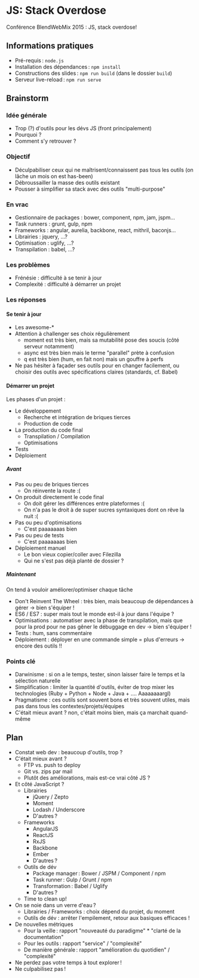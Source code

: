 # JS: Stack Overdose

Conférence BlendWebMix 2015 : JS, stack overdose!

## Informations pratiques

* Pré-requis : ``node.js``
* Installation des dépendances : ``npm install``
* Constructions des slides : ``npm run build`` (dans le dossier ``build``)
* Serveur live-reload : ``npm run serve``

## Brainstorm

### Idée générale

* Trop (?) d'outils pour les dévs JS (front principalement)
* Pourquoi ?
* Comment s'y retrouver ?

### Objectif

* Déculpabiliser ceux qui ne maîtrisent/connaissent pas tous les outils (on lâche un mois on est has-been)
* Débroussailler la masse des outils existant
* Pousser à simplifier sa stack avec des outils "multi-purpose"

### En vrac

* Gestionnaire de packages : bower, component, npm, jam, jspm…
* Task runners : grunt, gulp, npm
* Frameworks : angular, aurelia, backbone, react, mithril, baconjs…
* Librairies : jquery, ...?
* Optimisation : uglify, ...?
* Transpilation : babel, ...?

### Les problèmes

* Frénésie : difficulté à se tenir à jour
* Complexité : difficulté à démarrer un projet

### Les réponses

#### Se tenir à jour

* Les awesome-*
* Attention à challenger ses choix régulièrement
  * moment est très bien, mais sa mutabilité pose des soucis (côté serveur notamment)
  * async est très bien mais le terme "parallel" prète à confusion
  * q est très bien (hum, en fait non) mais un gouffre à perfs
* Ne pas hésiter à façader ses outils pour en changer facilement, ou choisir des outils avec spécifications claires (standards, cf. Babel)

#### Démarrer un projet

Les phases d'un projet :

* Le développement
  * Recherche et intégration de briques tierces
  * Production de code
* La production du code final
  * Transpilation / Compilation
  * Optimisations
* Tests
* Déploiement

##### Avant

* Pas ou peu de briques tierces
  * On réinvente la route :(
* On produit directement le code final
  * On doit gérer les différences entre plateformes :(
  * On n'a pas le droit à de super sucres syntaxiques dont on rêve la nuit :(
* Pas ou peu d'optimisations
  * C'est paaaaaaas bien
* Pas ou peu de tests
  * C'est paaaaaaas bien
* Déploiement manuel
  * Le bon vieux copier/coller avec Filezilla
  * Qui ne s'est pas déjà planté de dossier ?

##### Maintenant

On tend à vouloir améliorer/optimiser chaque tâche

* Don't Reinvent The Wheel : très bien, mais beaucoup de dépendances à gérer → bien s'équiper !
* ES6 / ES7 : super mais tout le monde est-il à jour dans l'équipe ?
* Optimisations : automatiser avec la phase de transpilation, mais que pour la prod pour ne pas gêner le débuggage en dev → bien s'équiper !
* Tests : hum, sans commentaire
* Déploiement : déployer en une commande simple = plus d'erreurs → encore des outils !!

### Points clé

* Darwinisme : si on a le temps, tester, sinon laisser faire le temps et la sélection naturelle
* Simplification : limiter la quantité d'outils, éviter de trop mixer les technologies (Ruby + Python + Node + Java + .... Aaaaaaaargl)
* Pragmatisme : ces outils sont souvent bons et très souvent utiles, mais pas dans tous les contextes/projets/équipes
* C'était mieux avant ? non, c'était moins bien, mais ça marchait quand-même

## Plan

* Constat web dev : beaucoup d'outils, trop ?
* C'était mieux avant ?
  * FTP vs. push to deploy
  * Git vs. zips par mail
  * Plutôt des améliorations, mais est-ce vrai côté JS ?
* Et côté JavaScript ?
  * Librairies
    * jQuery / Zepto
    * Moment
    * Lodash / Underscore
    * D'autres ?
  * Frameworks
    * AngularJS
    * ReactJS
    * RxJS
    * Backbone
    * Ember
    * D'autres ?
  * Outils de dév
    * Package manager : Bower / JSPM / Component / npm
    * Task runner : Gulp / Grunt / npm
    * Transformation : Babel / Uglify
    * D'autres ?
  * Time to clean up!
* On se noie dans un verre d'eau ?
  * Librairies / Frameworks : choix dépend du projet, du moment
  * Outils de dév : arrêter l'empilement, retour aux basiques efficaces !
* De nouvelles métriques
  * Pour la veille : rapport "nouveauté du paradigme" * "clarté de la documentation"
  * Pour les outils : rapport "service" / "complexité"
  * De manière générale : rapport "amélioration du quotidien" / "complexité"
* Ne perdez pas votre temps à tout explorer !
* Ne culpabilisez pas !
